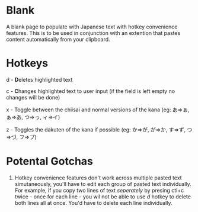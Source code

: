 # Blank
A blank page to populate with Japanese text with hotkey convenience features. This is to be used in conjunction with an extention that pastes content automatically from your clipboard.

# Hotkeys
d - **D**eletes highlighted text

c - **C**hanges highlighted text to user input (if the field is left empty no changes will be done)

x - Toggle between the chiisai and normal versions of the kana (eg: あ=>ぁ, ぁ=>あ, つ=>っ, ィ=>イ)

z - Toggles the dakuten of the kana if possible (eg: か=>が, が=>か, す=>ず, つ=>づ, フ=>プ)

# Potental Gotchas
1) Hotkey convenience features don't work across multiple pasted text simutaneously, you'll have to edit each group of pasted text individually. For example, if you copy two lines of text *seperately* by presing ctl+c twice - once for each line - you wil not be able to use *d* hotkey to delete both lines all at once. You'd have to delete each line individually.
